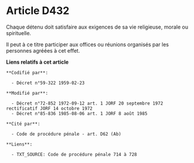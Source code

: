 # Article D432

Chaque détenu doit satisfaire aux exigences de sa vie religieuse, morale ou spirituelle. 

Il peut à ce titre participer aux offices ou réunions organisés par les personnes agréées à cet effet.

**Liens relatifs à cet article**

	**Codifié par**:

	  - Décret n°59-322 1959-02-23

	**Modifié par**:

	  - Décret n°72-852 1972-09-12 art. 1 JORF 20 septembre 1972 rectificatif JORF 14 octobre 1972
	  - Décret n°85-836 1985-08-06 art. 1 JORF 8 août 1985

	**Cité par**:

	  - Code de procédure pénale - art. D62 (Ab)

	**Liens**:

	  - TXT_SOURCE: Code de procédure pénale 714 à 728
